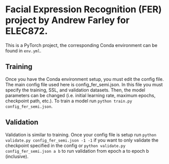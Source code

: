 # Facial Expression Recognition (FER) project by Andrew Farley for ELEC872.

This is a PyTorch project, the corresponding Conda environment can be found in ```env.yml```.

## Training
Once you have the Conda environment setup, you must edit the config file. The main config file used here is config_fer_semi.json. In this file you must specify the training, SSL, and validation datasets. Then, the model parameters can be changed (i.e. initial learning rate, maximum epochs, checkpoint path, etc.). To train a model run ```python train.py config_fer_semi.json```.

## Validation
Validation is similar to training. Once your config file is setup run ```python validate.py config_fer_semi.json -1 -1``` if you want to only validate the checkpoint specified in the config or ```python validate.py config_fer_semi.json a b``` to run validation from epoch a to epoch b (inclusive).
